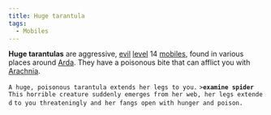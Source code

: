 ```yaml
---
title: Huge tarantula
tags:
  - Mobiles
---
```

**Huge tarantulas** are aggressive, [evil](alignment "wikilink")
[level](level "wikilink") 14 [mobiles](mobile "wikilink"), found in
various places around [Arda](Arda "wikilink"). They have a poisonous
bite that can afflict you with
[Arachnia](Herblores#Arachnia "wikilink").

`A huge, poisonous tarantula extends her legs to you.`
`>`**`examine spider`**
`This horrible creature suddenly emerges from her web, her legs extended`
`to you threateningly and her fangs open with hunger and poison.`
